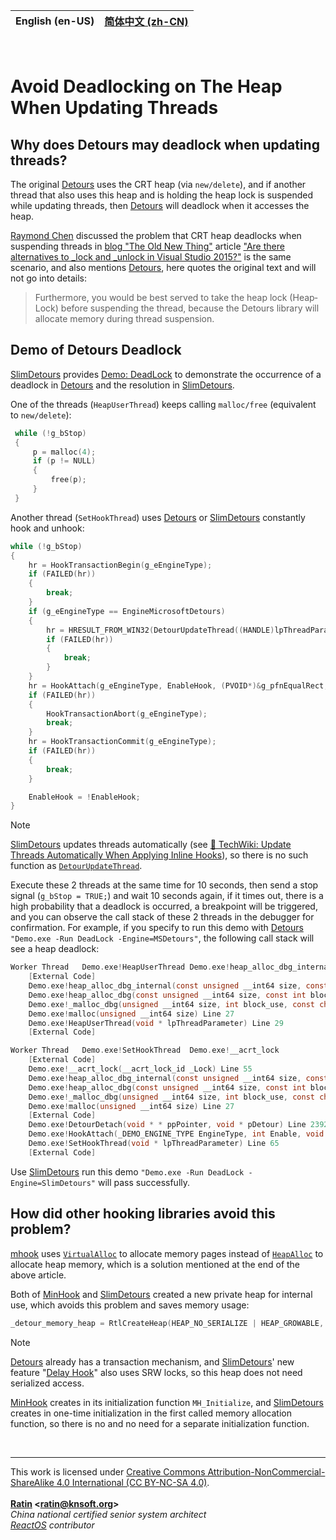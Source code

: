 | **English (en-US)** | [简体中文 (zh-CN)](./README.zh-CN.md) |
| --- | --- |


<br>

# Avoid Deadlocking on The Heap When Updating Threads

## Why does Detours may deadlock when updating threads?

The original [Detours](https://github.com/microsoft/Detours) uses the CRT heap (via `new/delete`), and if another thread that also uses this heap and is holding the heap lock is suspended while updating threads, then [Detours](https://github.com/microsoft/Detours) will deadlock when it accesses the heap.

[Raymond Chen](https://devblogs.microsoft.com/oldnewthing/author/oldnewthing) discussed the problem that CRT heap deadlocks when suspending threads in [blog "The Old New Thing"](https://devblogs.microsoft.com/oldnewthing/) article ["Are there alternatives to _lock and _unlock in Visual Studio 2015?"](https://devblogs.microsoft.com/oldnewthing/20170125-00/?p=95255) is the same scenario, and also mentions [Detours](https://github.com/microsoft/Detours), here quotes the original text and will not go into details:
> Furthermore, you would be best served to take the heap lock (Heap­Lock) before suspending the thread, because the Detours library will allocate memory during thread suspension.

## Demo of Detours Deadlock

[SlimDetours](https://github.com/KNSoft/KNSoft.SlimDetours) provides [Demo: DeadLock](../../../Source/Demo/DeadLock.c) to demonstrate the occurrence of a deadlock in [Detours](https://github.com/microsoft/Detours) and the resolution in [SlimDetours](https://github.com/KNSoft/KNSoft.SlimDetours).

One of the threads (`HeapUserThread`) keeps calling `malloc/free` (equivalent to `new/delete`):
```C
 while (!g_bStop)
 {
     p = malloc(4);
     if (p != NULL)
     {
         free(p);
     }
 }
```

Another thread (`SetHookThread`) uses [Detours](https://github.com/microsoft/Detours) or [SlimDetours](https://github.com/KNSoft/KNSoft.SlimDetours) constantly hook and unhook:
```C
while (!g_bStop)
{
    hr = HookTransactionBegin(g_eEngineType);
    if (FAILED(hr))
    {
        break;
    }
    if (g_eEngineType == EngineMicrosoftDetours)
    {
        hr = HRESULT_FROM_WIN32(DetourUpdateThread((HANDLE)lpThreadParameter));
        if (FAILED(hr))
        {
            break;
        }
    }
    hr = HookAttach(g_eEngineType, EnableHook, (PVOID*)&g_pfnEqualRect, Hooked_EqualRect);
    if (FAILED(hr))
    {
        HookTransactionAbort(g_eEngineType);
        break;
    }
    hr = HookTransactionCommit(g_eEngineType);
    if (FAILED(hr))
    {
        break;
    }

    EnableHook = !EnableHook;
}
```
> [!NOTE]
> [SlimDetours](https://github.com/KNSoft/KNSoft.SlimDetours) updates threads automatically (see [🔗 TechWiki: Update Threads Automatically When Applying Inline Hooks](https://github.com/KNSoft/KNSoft.SlimDetours/blob/main/Docs/TechWiki/Update%20Threads%20Automatically%20When%20Applying%20Inline%20Hooks/README.md)), so there is no such function as [`DetourUpdateThread`](https://github.com/microsoft/Detours/wiki/DetourUpdateThread).

Execute these 2 threads at the same time for 10 seconds, then send a stop signal (`g_bStop = TRUE;`) and wait 10 seconds again, if it times out, there is a high probability that a deadlock is occurred, a breakpoint will be triggered, and you can observe the call stack of these 2 threads in the debugger for confirmation. For example, if you specify to run this demo with [Detours](https://github.com/microsoft/Detours) `"Demo.exe -Run DeadLock -Engine=MSDetours"`, the following call stack will see a heap deadlock:
```C
Worker Thread	Demo.exe!HeapUserThread	Demo.exe!heap_alloc_dbg_internal
    [External Code]
    Demo.exe!heap_alloc_dbg_internal(const unsigned __int64 size, const int block_use, const char * const file_name, const int line_number) Line 359
    Demo.exe!heap_alloc_dbg(const unsigned __int64 size, const int block_use, const char * const file_name, const int line_number) Line 450
    Demo.exe!_malloc_dbg(unsigned __int64 size, int block_use, const char * file_name, int line_number) Line 496
    Demo.exe!malloc(unsigned __int64 size) Line 27
    Demo.exe!HeapUserThread(void * lpThreadParameter) Line 29
    [External Code]

Worker Thread	Demo.exe!SetHookThread	Demo.exe!__acrt_lock
    [External Code]
    Demo.exe!__acrt_lock(__acrt_lock_id _Lock) Line 55
    Demo.exe!heap_alloc_dbg_internal(const unsigned __int64 size, const int block_use, const char * const file_name, const int line_number) Line 309
    Demo.exe!heap_alloc_dbg(const unsigned __int64 size, const int block_use, const char * const file_name, const int line_number) Line 450
    Demo.exe!_malloc_dbg(unsigned __int64 size, int block_use, const char * file_name, int line_number) Line 496
    Demo.exe!malloc(unsigned __int64 size) Line 27
    [External Code]
    Demo.exe!DetourDetach(void * * ppPointer, void * pDetour) Line 2392
    Demo.exe!HookAttach(_DEMO_ENGINE_TYPE EngineType, int Enable, void * * ppPointer, void * pDetour) Line 140
    Demo.exe!SetHookThread(void * lpThreadParameter) Line 65
    [External Code]
```
Use [SlimDetours](https://github.com/KNSoft/KNSoft.SlimDetours) run this demo `"Demo.exe -Run DeadLock -Engine=SlimDetours"` will pass successfully.

## How did other hooking libraries avoid this problem?

[mhook](https://github.com/martona/mhook) uses [`Virtual­Alloc`](https://learn.microsoft.com/en-us/windows/win32/api/memoryapi/nf-memoryapi-virtualalloc) to allocate memory pages instead of [`Heap­Alloc`](https://learn.microsoft.com/en-us/windows/win32/api/heapapi/nf-heapapi-heapalloc) to allocate heap memory, which is a solution mentioned at the end of the above article.

Both of [MinHook](https://github.com/TsudaKageyu/minhook) and [SlimDetours](https://github.com/KNSoft/KNSoft.SlimDetours) created a new private heap for internal use, which avoids this problem and saves memory usage:
```C
_detour_memory_heap = RtlCreateHeap(HEAP_NO_SERIALIZE | HEAP_GROWABLE, NULL, 0, 0, NULL, NULL);
```
> [!NOTE]
> [Detours](https://github.com/microsoft/Detours) already has a transaction mechanism, and [SlimDetours](https://github.com/KNSoft/KNSoft.SlimDetours)' new feature "[Delay Hook](../Implement%20Delay%20Hook/README.md)" also uses SRW locks, so this heap does not need serialized access.

[MinHook](https://github.com/TsudaKageyu/minhook) creates in its initialization function `MH_Initialize`, and [SlimDetours](https://github.com/KNSoft/KNSoft.SlimDetours) creates in one-time initialization in the first called memory allocation function, so there is no and no need for a separate initialization function.

<br>
<hr>

This work is licensed under [Creative Commons Attribution-NonCommercial-ShareAlike 4.0 International (CC BY-NC-SA 4.0)](http://creativecommons.org/licenses/by-nc-sa/4.0/).  
<br>
**[Ratin](https://github.com/RatinCN) &lt;[<ratin@knsoft.org>](mailto:ratin@knsoft.org)&gt;**  
*China national certified senior system architect*  
*[ReactOS](https://github.com/reactos/reactos) contributor*
